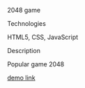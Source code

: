 2048 game

Technologies

HTML5, CSS, JavaScript

Description

Popular game 2048

[demo link](https://vasylhladyshev.github.io/2048_game/)
